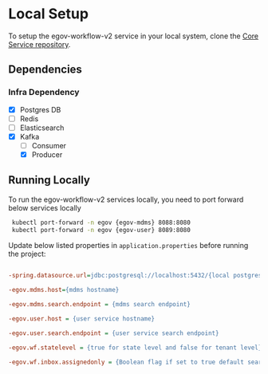 # Local Setup

To setup the egov-workflow-v2 service in your local system, clone the [Core Service repository](https://github.com/egovernments/core-services).

## Dependencies

### Infra Dependency

- [x] Postgres DB
- [ ] Redis
- [ ] Elasticsearch
- [x] Kafka
  - [ ] Consumer
  - [x] Producer

## Running Locally

To run the egov-workflow-v2 services locally, you need to port forward below services locally

```bash
 kubectl port-forward -n egov {egov-mdms} 8088:8080
 kubectl port-forward -n egov {egov-user} 8089:8080
``` 

Update below listed properties in `application.properties` before running the project:

```ini
 
-spring.datasource.url=jdbc:postgresql://localhost:5432/{local postgres db name}

-egov.mdms.host={mdms hostname}

-egov.mdms.search.endpoint = {mdms search endpoint}

-egov.user.host = {user service hostname}

-egov.user.search.endpoint = {user service search endpoint}

-egov.wf.statelevel = {true for state level and false for tenant level}

-egov.wf.inbox.assignedonly = {Boolean flag if set to true default search will return records assigned to the user only, if false it will return all the records based on user’s role.}
```